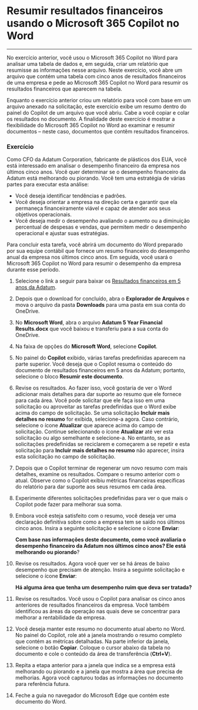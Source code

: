 # Resumir resultados financeiros usando o Microsoft 365 Copilot no Word
---
No exercício anterior, você usou o Microsoft 365 Copilot no Word para analisar uma tabela de dados e, em seguida, criar um relatório que resumisse as informações nesse arquivo. Neste exercício, você abre um arquivo que contém uma tabela com cinco anos de resultados financeiros de uma empresa e pede ao Microsoft 365 Copilot no Word para resumir os resultados financeiros que aparecem na tabela.

Enquanto o exercício anterior criou um relatório para você com base em um arquivo anexado na solicitação, este exercício exibe um resumo dentro do painel do Copilot de um arquivo que você abriu. Cabe a você copiar e colar os resultados no documento. A finalidade deste exercício é mostrar a flexibilidade do Microsoft 365 Copilot no Word ao examinar e resumir documentos – neste caso, documentos que contêm resultados financeiros.

### Exercício

Como CFO da Adatum Corporation, fabricante de plásticos dos EUA, você está interessado em analisar o desempenho financeiro da empresa nos últimos cinco anos. Você quer determinar se o desempenho financeiro da Adatum está melhorando ou piorando. Você tem uma estratégia de várias partes para executar esta análise:

 -  Você deseja identificar tendências e padrões.
 -  Você deseja orientar a empresa na direção certa e garantir que ela permaneça financeiramente viável e capaz de atender aos seus objetivos operacionais.
 -  Você deseja medir o desempenho avaliando o aumento ou a diminuição percentual de despesas e vendas, que permitem medir o desempenho operacional e ajustar suas estratégias.

Para concluir esta tarefa, você abrirá um documento do Word preparado por sua equipe contábil que fornece um resumo financeiro do desempenho anual da empresa nos últimos cinco anos. Em seguida, você usará o Microsoft 365 Copilot no Word para resumir o desempenho da empresa durante esse período.

1.  Selecione o link a seguir para baixar os [Resultados financeiros em 5 anos da Adatum](https://go.microsoft.com/fwlink/?linkid=2268923).
2.  Depois que o download for concluído, abra o **Explorador de Arquivos** e mova o arquivo da pasta **Downloads** para uma pasta em sua conta do OneDrive.
3.  No **Microsoft Word**, abra o arquivo **Adatum 5 Year Financial Results.docx** que você baixou e transferiu para a sua conta do OneDrive.
4.  Na faixa de opções do **Microsoft Word**, selecione **Copilot**.
5.  No painel do **Copilot** exibido, várias tarefas predefinidas aparecem na parte superior. Você deseja que o Copilot resuma o conteúdo do documento de resultados financeiros em 5 anos da Adatum; portanto, selecione o bloco **Resumir este documento**.
6.  Revise os resultados. Ao fazer isso, você gostaria de ver o Word adicionar mais detalhes para dar suporte ao resumo que ele fornece para cada área. Você pode solicitar que ele faça isso em uma solicitação ou aproveitar as tarefas predefinidas que o Word exibe acima do campo de solicitação. Se uma solicitação **Incluir mais detalhes no resumo** for exibida, selecione-a agora. Caso contrário, selecione o ícone **Atualizar** que aparece acima do campo de solicitação. Continue selecionando o ícone **Atualizar** até ver esta solicitação ou algo semelhante e selecione-a. No entanto, se as solicitações predefinidas se reciclarem e começarem a se repetir e esta solicitação para **Incluir mais detalhes no resumo** não aparecer, insira esta solicitação no campo de solicitação.
7.  Depois que o Copilot terminar de regenerar um novo resumo com mais detalhes, examine os resultados. Compare o resumo anterior com o atual. Observe como o Copilot exibiu métricas financeiras específicas do relatório para dar suporte aos seus resumos em cada área.
8.  Experimente diferentes solicitações predefinidas para ver o que mais o Copilot pode fazer para melhorar sua soma.
9.  Embora você esteja satisfeito com o resumo, você deseja ver uma declaração definitiva sobre como a empresa tem se saído nos últimos cinco anos. Insira a seguinte solicitação e selecione o ícone **Enviar**:
    
    **Com base nas informações deste documento, como você avaliaria o desempenho financeiro da Adatum nos últimos cinco anos? Ele está melhorando ou piorando**?
10. Revise os resultados. Agora você quer ver se há áreas de baixo desempenho que precisam de atenção. Insira a seguinte solicitação e selecione o ícone **Enviar**:

    **Há alguma área que tenha um desempenho ruim que deva ser tratada?**
11. Revise os resultados. Você usou o Copilot para analisar os cinco anos anteriores de resultados financeiros da empresa. Você também identificou as áreas da operação nas quais deve se concentrar para melhorar a rentabilidade da empresa.
12. Você deseja manter este resumo no documento atual aberto no Word. No painel do Copilot, role até a janela mostrando o resumo completo que contém as métricas detalhadas. Na parte inferior da janela, selecione o botão **Copiar**. Coloque o cursor abaixo da tabela no documento e cole o conteúdo da área de transferência (**Ctrl+V**).
13. Repita a etapa anterior para a janela que indica se a empresa está melhorando ou piorando e a janela que mostra a área que precisa de melhorias. Agora você capturou todas as informações no documento para referência futura.
14. Feche a guia no navegador do Microsoft Edge que contém este documento do Word.
